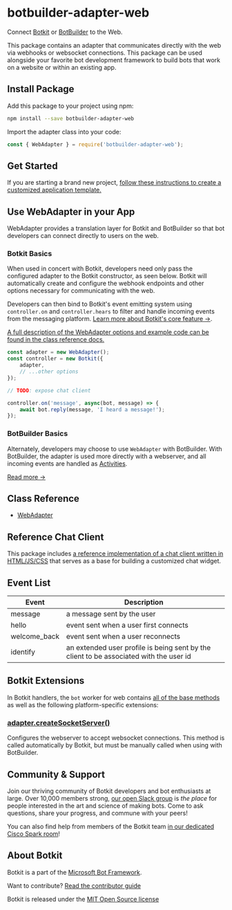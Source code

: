 # botbuilder-adapter-web
Connect [Botkit](https://www.npmjs.com/package/botkit) or [BotBuilder](https://www.npmjs.com/package/botbuilder) to the Web.

This package contains an adapter that communicates directly with the web via webhooks or websocket connections.
This package can be used alongside your favorite bot development framework to build bots that work on a website or within an existing app.

## Install Package

Add this package to your project using npm:

```bash
npm install --save botbuilder-adapter-web
```

Import the adapter class into your code:

```javascript
const { WebAdapter } = require('botbuilder-adapter-web');
```

## Get Started

If you are starting a brand new project, [follow these instructions to create a customized application template.](https://botkit.ai/getstarted.html)

## Use WebAdapter in your App

WebAdapter provides a translation layer for Botkit and BotBuilder so that bot developers can connect directly to users on the web.

### Botkit Basics

When used in concert with Botkit, developers need only pass the configured adapter to the Botkit constructor, as seen below. Botkit will automatically create and configure the webhook endpoints and other options necessary for communicating with the web.

Developers can then bind to Botkit's event emitting system using `controller.on` and `controller.hears` to filter and handle incoming events from the messaging platform. [Learn more about Botkit's core feature &rarr;](../docs/index.md).

[A full description of the WebAdapter options and example code can be found in the class reference docs.](../docs/reference/web.md#create-a-new-webadapter)

```javascript
const adapter = new WebAdapter();
const controller = new Botkit({
    adapter,
    // ...other options
});

// TODO: expose chat client

controller.on('message', async(bot, message) => {
    await bot.reply(message, 'I heard a message!');
});
```

### BotBuilder Basics

Alternately, developers may choose to use `WebAdapter` with BotBuilder. With BotBuilder, the adapter is used more directly with a webserver, and all incoming events are handled as [Activities](https://docs.microsoft.com/en-us/javascript/api/botframework-schema/activity?view=botbuilder-ts-latest).

[Read more &rarr;](../docs/reference/web.md#create-a-new-webadapter)

## Class Reference

* [WebAdapter](../docs/reference/web.md#webadapter)

## Reference Chat Client

This package includes [a reference implementation of a chat client written in HTML/JS/CSS](https://github.com/howdyai/botkit/tree/master/packages/botbuilder-adapter-web/client/#readme) that serves as a base for building a customized chat widget.

## Event List

| Event | Description
|--- |---
| message | a message sent by the user
| hello | event sent when a user first connects
| welcome_back | event sent when a user reconnects
| identify | an extended user profile is being sent by the client to be associated with the user id

## Botkit Extensions

In Botkit handlers, the `bot` worker for web contains [all of the base methods](../docs/reference/core.md) as well as the following platform-specific extensions:

### [adapter.createSocketServer()](../docs/reference/web.md#createsocketserver)

Configures the webserver to accept websocket connections. This method is called automatically by Botkit, but must be manually called when using with BotBuilder.

## Community & Support

Join our thriving community of Botkit developers and bot enthusiasts at large.
Over 10,000 members strong, [our open Slack group](https://community.botkit.ai) is
_the place_ for people interested in the art and science of making bots.
Come to ask questions, share your progress, and commune with your peers!

You can also find help from members of the Botkit team [in our dedicated Cisco Spark room](https://eurl.io/#SyNZuomKx)!

## About Botkit

Botkit is a part of the [Microsoft Bot Framework](https://dev.botframework.com).

Want to contribute? [Read the contributor guide](https://github.com/howdyai/botkit/blob/master/CONTRIBUTING.md)

Botkit is released under the [MIT Open Source license](https://github.com/howdyai/botkit/blob/master/LICENSE.md)
